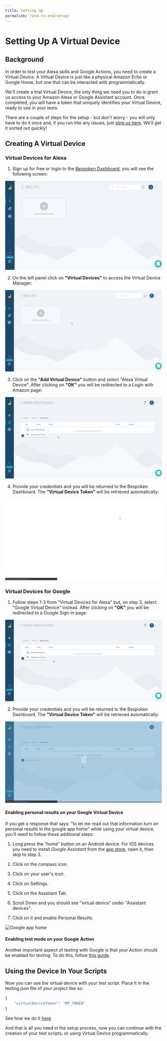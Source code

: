 ```yaml
---
title: Setting Up
permalink: /end-to-end/setup/
---
```


# Setting Up A Virtual Device
## Background
In order to test your Alexa skills and Google Actions, you need to create a Virtual Device. A Virtual Device is just like a physical Amazon Echo or Google Home, but one that can be interacted with programmatically.

We'll create a trial Virtual Device, the only thing we need you to do is grant us access to your Amazon Alexa or Google Assistant account. Once completed, you will have a token that uniquely identifies your Virtual Device, ready to use in your tests.

There are a couple of steps for the setup - but don't worry - you will only have to do it once and, if you run into any issues, just [ping us here](https://gitter.im/bespoken/bst). We'll get it sorted out quickly!

## Creating A Virtual Device
### Virtual Devices for Alexa
1. Sign up for free or login to the [Bespoken Dashboard](https://apps.bespoken.io/dashboard), you will see the following screen:

![Bespoken Dashboard](./assets/dashboard.png "Bespoken Dashboard")

2. On the left panel click on **"Virtual Devices"** to access the Virtual Device Manager:

![Virtual Device Manager](./assets/virtualDeviceManager.gif "Virtual Device Manager")

3. Click on the **"Add Virtual Device"** button and select "Alexa Virtual Device". After clicking on **"OK"** you will be redirected to a Login with Amazon page:

![Virtual Device Manager Dialog](./assets/VirtualDeviceManagerDialog.gif "Virtual Device Manager Dialog")

4. Provide your credentials and you will be returned to the Bespoken Dashboard. The **"Virtual Device Token"** will be retrieved automatically:

![Virtual Device Manager With Token](./assets/VirtualDeviceManagerWithToken.gif "Virtual Device Manager With Token")

### Virtual Devices for Google
1. Follow steps 1-3 from "Virtual Devices for Alexa" but, on step 3, select "Google Virtual Device" instead. After clicking on **"OK"** you will be redirected to a Google Sign-in page:

![Virtual Device Manager Dialog](./assets/VirtualDeviceManagerDialogGoogle.gif "Virtual Device Manager Dialog")

2. Provide your credentials and you will be returned to the Bespoken Dashboard. The **"Virtual Device Token"** will be retrieved automatically:

![Virtual Device Manager With Token](./assets/VirtualDeviceManagerWithTokenGoogle.gif "Virtual Device Manager With Token")

#### Enabling personal results on your Google Virtual Device
If you get a response that says: "to let me read out that information turn on personal results in the google app home" while using your virtual device, you'll need to follow these additional steps:

1. Long press the “home” button on an Android device. For IOS devices you need to install *Google Assistant* from the [app store](https://itunes.apple.com/us/app/google-assistant/id1220976145), open it, then skip to step 3.

2. Click on the compass icon.

3. Click on your user's icon.

4. Click on Settings.

5. Click on the Assistant Tab.

6. Scroll Down and you should see “virtual device” under "Assistant devices".

7. Click on it and enable Personal Results.

![Google app home](./assets/enable-personal-results.gif "enable personal results")

#### Enabling test mode on your Google Action
Another important aspect of testing with Google is that your Action should be enabled for testing. To do this, follow [this guide](https://developers.google.com/assistant/smarthome/develop/testing#setup).

## Using the Device In Your Scripts
Now you can use the virtual device with your test script. Place it in the testing.json file of your project like so:
``` js
{
    "virtualDeviceToken": "MY_TOKEN"
}
```

See how we do it [here](https://github.com/bespoken-samples/virtual-device-example/blob/master/testing.json).

And that is all you need in the setup process, now you can continue with the creation of your test scripts, or using Virtual Device programmatically.
